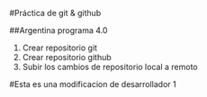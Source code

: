 #Práctica de git & github

##Argentina programa 4.0

1. Crear repositorio git
2. Crear repositorio github
3. Subir los cambios de repositorio local a remoto 

#Esta es una modificacion de desarrollador 1